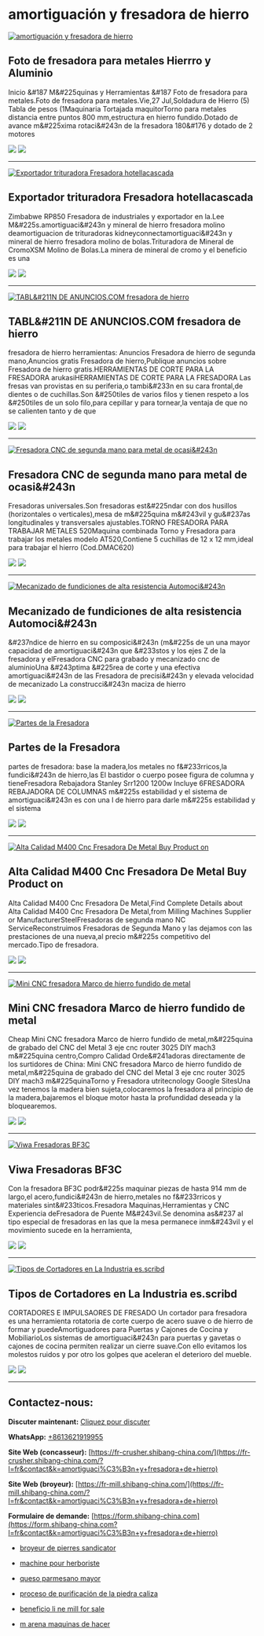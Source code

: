 # amortiguación y fresadora de hierro

<a href="https://swt.shibang-china.com/?l=fr&img&k=amortiguaci%C3%B3n+y+fresadora+de+hierro" target="_blank">![amortiguación y fresadora de hierro](http://static.shibang-china.com/all-800x300/1045.jpg)</a>

## Foto de fresadora para metales Hierrro y Aluminio
Inicio &#187 M&#225quinas y Herramientas &#187 Foto de fresadora para metales.Foto de fresadora para metales.Vie,27 Jul,Soldadura de Hierro (5) Tabla de pesos (1Maquinaria Tortajada maquitorTorno para metales distancia entre puntos 800 mm,estructura en hierro fundido.Dotado de avance m&#225xima rotaci&#243n de la fresadora 180&#176 y dotado de 2 motores


<a href="https://whatsapp.shibangsoft.com/WhatsApp.php" target="_blank" title="WhatsApp">![](http://static.shibang-china.com/icon/whatsapp.png)</a> <a href="https://swt.shibang-china.com/?l=fr&icon&k=amortiguaci%C3%B3n+y+fresadora+de+hierro" target="_blank">![](http://static.shibang-china.com/icon/chat-fr.png)</a>

---

<a href="https://swt.shibang-china.com/?l=fr&img&k=amortiguaci%C3%B3n+y+fresadora+de+hierro" target="_blank">![Exportador trituradora Fresadora hotellacascada](http://static.shibang-china.com/all-800x300/209.jpg)</a>

## Exportador trituradora Fresadora hotellacascada
Zimbabwe RP850 Fresadora de industriales y exportador en la.Lee M&#225s.amortiguaci&#243n y mineral de hierro fresadora molino deamortiguacion de trituradoras kidneyconnectamortiguaci&#243n y mineral de hierro fresadora molino de bolas.Trituradora de Mineral de CromoXSM Molino de Bolas.La minera de mineral de cromo y el beneficio es una


<a href="https://whatsapp.shibangsoft.com/WhatsApp.php" target="_blank" title="WhatsApp">![](http://static.shibang-china.com/icon/whatsapp.png)</a> <a href="https://swt.shibang-china.com/?l=fr&icon&k=amortiguaci%C3%B3n+y+fresadora+de+hierro" target="_blank">![](http://static.shibang-china.com/icon/chat-fr.png)</a>

---

<a href="https://swt.shibang-china.com/?l=fr&img&k=amortiguaci%C3%B3n+y+fresadora+de+hierro" target="_blank">![TABL&#211N DE ANUNCIOS.COM fresadora de hierro](http://static.shibang-china.com/all-800x300/1517.jpg)</a>

## TABL&#211N DE ANUNCIOS.COM fresadora de hierro
fresadora de hierro herramientas: Anuncios Fresadora de hierro de segunda mano,Anuncios gratis Fresadora de hierro,Publique anuncios sobre Fresadora de hierro gratis.HERRAMIENTAS DE CORTE PARA LA FRESADORA arukasiHERRAMIENTAS DE CORTE PARA LA FRESADORA Las fresas van provistas en su periferia,o tambi&#233n en su cara frontal,de dientes o de cuchillas.Son &#250tiles de varios filos y tienen respeto a los &#250tiles de un solo filo,para cepillar y para tornear,la ventaja de que no se calienten tanto y de que


<a href="https://whatsapp.shibangsoft.com/WhatsApp.php" target="_blank" title="WhatsApp">![](http://static.shibang-china.com/icon/whatsapp.png)</a> <a href="https://swt.shibang-china.com/?l=fr&icon&k=amortiguaci%C3%B3n+y+fresadora+de+hierro" target="_blank">![](http://static.shibang-china.com/icon/chat-fr.png)</a>

---

<a href="https://swt.shibang-china.com/?l=fr&img&k=amortiguaci%C3%B3n+y+fresadora+de+hierro" target="_blank">![Fresadora CNC de segunda mano para metal de ocasi&#243n](http://static.shibang-china.com/all-800x300/722.jpg)</a>

## Fresadora CNC de segunda mano para metal de ocasi&#243n
Fresadoras universales.Son fresadoras est&#225ndar con dos husillos (horizontales o verticales),mesa de m&#225quina m&#243vil y gu&#237as longitudinales y transversales ajustables.TORNO FRESADORA PARA TRABAJAR METALES 520Maquina combinada Torno y Fresadora para trabajar los metales modelo AT520,Contiene 5 cuchillas de 12 x 12 mm,ideal para trabajar el hierro (Cod.DMAC620)


<a href="https://whatsapp.shibangsoft.com/WhatsApp.php" target="_blank" title="WhatsApp">![](http://static.shibang-china.com/icon/whatsapp.png)</a> <a href="https://swt.shibang-china.com/?l=fr&icon&k=amortiguaci%C3%B3n+y+fresadora+de+hierro" target="_blank">![](http://static.shibang-china.com/icon/chat-fr.png)</a>

---

<a href="https://swt.shibang-china.com/?l=fr&img&k=amortiguaci%C3%B3n+y+fresadora+de+hierro" target="_blank">![Mecanizado de fundiciones de alta resistencia Automoci&#243n](http://static.shibang-china.com/all-800x300/282.jpg)</a>

## Mecanizado de fundiciones de alta resistencia Automoci&#243n
&#237ndice de hierro en su composici&#243n (m&#225s de un una mayor capacidad de amortiguaci&#243n que &#233stos y los ejes Z de la fresadora y elFresadora CNC para grabado y mecanizado cnc de aluminioUna &#243ptima &#225rea de corte y una efectiva amortiguaci&#243n de las Fresadora de precisi&#243n y elevada velocidad de mecanizado La construcci&#243n maciza de hierro


<a href="https://whatsapp.shibangsoft.com/WhatsApp.php" target="_blank" title="WhatsApp">![](http://static.shibang-china.com/icon/whatsapp.png)</a> <a href="https://swt.shibang-china.com/?l=fr&icon&k=amortiguaci%C3%B3n+y+fresadora+de+hierro" target="_blank">![](http://static.shibang-china.com/icon/chat-fr.png)</a>

---

<a href="https://swt.shibang-china.com/?l=fr&img&k=amortiguaci%C3%B3n+y+fresadora+de+hierro" target="_blank">![Partes de la Fresadora](http://static.shibang-china.com/all-800x300/1368.jpg)</a>

## Partes de la Fresadora
partes de fresadora: base la madera,los metales no f&#233rricos,la fundici&#243n de hierro,las El bastidor o cuerpo posee figura de columna y tieneFresadora Rebajadora Stanley Srr1200 1200w Incluye 6FRESADORA REBAJADORA DE COLUMNAS m&#225s estabilidad y el sistema de amortiguaci&#243n es con una l de hierro para darle m&#225s estabilidad y el sistema


<a href="https://whatsapp.shibangsoft.com/WhatsApp.php" target="_blank" title="WhatsApp">![](http://static.shibang-china.com/icon/whatsapp.png)</a> <a href="https://swt.shibang-china.com/?l=fr&icon&k=amortiguaci%C3%B3n+y+fresadora+de+hierro" target="_blank">![](http://static.shibang-china.com/icon/chat-fr.png)</a>

---

<a href="https://swt.shibang-china.com/?l=fr&img&k=amortiguaci%C3%B3n+y+fresadora+de+hierro" target="_blank">![Alta Calidad M400 Cnc Fresadora De Metal Buy Product on](http://static.shibang-china.com/all-800x300/263.jpg)</a>

## Alta Calidad M400 Cnc Fresadora De Metal Buy Product on
Alta Calidad M400 Cnc Fresadora De Metal,Find Complete Details about Alta Calidad M400 Cnc Fresadora De Metal,from Milling Machines Supplier or ManufacturerSteelFresadoras de segunda mano NC ServiceReconstruimos Fresadoras de Segunda Mano y las dejamos con las prestaciones de una nueva,al precio m&#225s competitivo del mercado.Tipo de fresadora.


<a href="https://whatsapp.shibangsoft.com/WhatsApp.php" target="_blank" title="WhatsApp">![](http://static.shibang-china.com/icon/whatsapp.png)</a> <a href="https://swt.shibang-china.com/?l=fr&icon&k=amortiguaci%C3%B3n+y+fresadora+de+hierro" target="_blank">![](http://static.shibang-china.com/icon/chat-fr.png)</a>

---

<a href="https://swt.shibang-china.com/?l=fr&img&k=amortiguaci%C3%B3n+y+fresadora+de+hierro" target="_blank">![Mini CNC fresadora Marco de hierro fundido de metal](http://static.shibang-china.com/all-800x300/1118.jpg)</a>

## Mini CNC fresadora Marco de hierro fundido de metal
Cheap Mini CNC fresadora Marco de hierro fundido de metal,m&#225quina de grabado del CNC del Metal 3 eje cnc router 3025 DIY mach3 m&#225quina centro,Compro Calidad Orde&#241adoras directamente de los surtidores de China: Mini CNC fresadora Marco de hierro fundido de metal,m&#225quina de grabado del CNC del Metal 3 eje cnc router 3025 DIY mach3 m&#225quinaTorno y Fresadora utritecnology Google SitesUna vez tenemos la madera bien sujeta,colocaremos la fresadora al principio de la madera,bajaremos el bloque motor hasta la profundidad deseada y la bloquearemos.


<a href="https://whatsapp.shibangsoft.com/WhatsApp.php" target="_blank" title="WhatsApp">![](http://static.shibang-china.com/icon/whatsapp.png)</a> <a href="https://swt.shibang-china.com/?l=fr&icon&k=amortiguaci%C3%B3n+y+fresadora+de+hierro" target="_blank">![](http://static.shibang-china.com/icon/chat-fr.png)</a>

---

<a href="https://swt.shibang-china.com/?l=fr&img&k=amortiguaci%C3%B3n+y+fresadora+de+hierro" target="_blank">![Viwa Fresadoras BF3C](http://static.shibang-china.com/all-800x300/526.jpg)</a>

## Viwa Fresadoras BF3C
Con la fresadora BF3C podr&#225s maquinar piezas de hasta 914 mm de largo,el acero,fundici&#243n de hierro,metales no f&#233rricos y materiales sint&#233ticos.Fresadora Maquinas,Herramientas y CNC Experiencia deFresadora de Puente M&#243vil.Se denomina as&#237 al tipo especial de fresadoras en las que la mesa permanece inm&#243vil y el movimiento sucede en la herramienta,


<a href="https://whatsapp.shibangsoft.com/WhatsApp.php" target="_blank" title="WhatsApp">![](http://static.shibang-china.com/icon/whatsapp.png)</a> <a href="https://swt.shibang-china.com/?l=fr&icon&k=amortiguaci%C3%B3n+y+fresadora+de+hierro" target="_blank">![](http://static.shibang-china.com/icon/chat-fr.png)</a>

---

<a href="https://swt.shibang-china.com/?l=fr&img&k=amortiguaci%C3%B3n+y+fresadora+de+hierro" target="_blank">![Tipos de Cortadores en La Industria es.scribd](http://static.shibang-china.com/all-800x300/1296.jpg)</a>

## Tipos de Cortadores en La Industria es.scribd
CORTADORES E IMPULSAORES DE FRESADO Un cortador para fresadora es una herramienta rotatoria de corte cuerpo de acero suave o de hierro de formar y puedeAmortiguadores para Puertas y Cajones de Cocina y MobiliarioLos sistemas de amortiguaci&#243n para puertas y gavetas o cajones de cocina permiten realizar un cierre suave.Con ello evitamos los molestos ruidos y por otro los golpes que aceleran el deterioro del mueble.


<a href="https://whatsapp.shibangsoft.com/WhatsApp.php" target="_blank" title="WhatsApp">![](http://static.shibang-china.com/icon/whatsapp.png)</a> <a href="https://swt.shibang-china.com/?l=fr&icon&k=amortiguaci%C3%B3n+y+fresadora+de+hierro" target="_blank">![](http://static.shibang-china.com/icon/chat-fr.png)</a>

---
## Contactez-nous:

**Discuter maintenant:** [Cliquez pour discuter](https://swt.shibang-china.com?l=fr&contact&k=amortiguaci%C3%B3n+y+fresadora+de+hierro)

**WhatsApp:**  [+8613621919955](https://whatsapp.shibangsoft.com/WhatsApp.php)

**Site Web (concasseur):** [https://fr-crusher.shibang-china.com/](https://fr-crusher.shibang-china.com/?l=fr&contact&k=amortiguaci%C3%B3n+y+fresadora+de+hierro)

**Site Web (broyeur):** [https://fr-mill.shibang-china.com/](https://fr-mill.shibang-china.com/?l=fr&contact&k=amortiguaci%C3%B3n+y+fresadora+de+hierro)

**Formulaire de demande:** [https://form.shibang-china.com](https://form.shibang-china.com?l=fr&contact&k=amortiguaci%C3%B3n+y+fresadora+de+hierro)

* [broyeur de pierres sandicator](../61/broyeur%20de%20pierres%20sandicator.md)

* [machine pour herboriste](../65/machine%20pour%20herboriste.md)

* [queso parmesano mayor](../62/queso%20parmesano%20mayor.md)

* [proceso de purificación de la piedra caliza](../62/proceso%20de%20purificaci%C3%B3n%20de%20la%20piedra%20caliza.md)

* [beneficio li ne mill for sale](../62/beneficio%20li%20ne%20mill%20for%20sale.md)

* [m arena maquinas de hacer](../64/m%20arena%20maquinas%20de%20hacer.md)